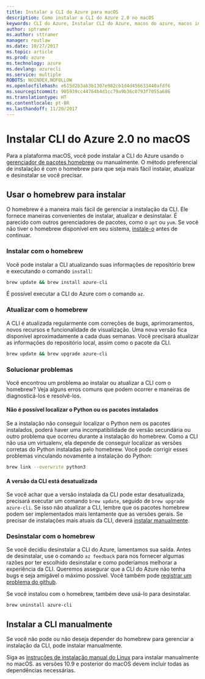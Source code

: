 ```yaml
---
title: Instalar a CLI do Azure para macOS
description: Como instalar a CLI do Azure 2.0 no macOS
keywords: CLI do Azure, Instalar CLI do Azure, macos do azure, macos instalar azure
author: sptramer
ms.author: sttramer
manager: routlaw
ms.date: 10/27/2017
ms.topic: article
ms.prod: azure
ms.technology: azure
ms.devlang: azurecli
ms.service: multiple
ROBOTS: NOINDEX,NOFOLLOW
ms.openlocfilehash: e615d2b3ab3b1307e982cb1d4d456633440afdf6
ms.sourcegitcommit: 905939cc44764b4d1cc79a9b36c0793f7055a686
ms.translationtype: HT
ms.contentlocale: pt-BR
ms.lasthandoff: 11/20/2017
---
```

# <a name="install-azure-cli-20-on-macos"></a>Instalar CLI do Azure 2.0 no macOS

Para a plataforma macOS, você pode instalar a CLI do Azure usando o [gerenciador de pacotes homebrew](http://brew.sh) ou manualmente. O método preferencial de instalação é com o homebrew para que seja mais fácil instalar, atualizar e desinstalar se você precisar.

## <a name="use-homebrew-to-install"></a>Usar o homebrew para instalar

O homebrew é a maneira mais fácil de gerenciar a instalação da CLI. Ele fornece maneiras convenientes de instalar, atualizar e desinstalar. É parecido com outros gerenciadores de pacotes, como o `apt` ou `yum`.
Se você não tiver o homebrew disponível em seu sistema, [instale-o](https://docs.brew.sh/Installation.html) antes de continuar.

### <a name="install-with-homebrew"></a>Instalar com o homebrew

Você pode instalar a CLI atualizando suas informações de repositório brew e executando o comando `install`:

```bash
brew update && brew install azure-cli
```

É possível executar a CLI do Azure com o comando `az`.

### <a name="update-with-homebrew"></a>Atualizar com o homebrew

A CLI é atualizada regularmente com correções de bugs, aprimoramentos, novos recursos e funcionalidade de visualização. Uma nova versão fica disponível aproximadamente a cada duas semanas. Você precisará atualizar as informações do repositório local, assim como o pacote da CLI.

```bash
brew update && brew upgrade azure-cli
```

### <a name="troubleshooting"></a>Solucionar problemas

Você encontrou um problema ao instalar ou atualizar a CLI com o homebrew? Veja alguns erros comuns que podem ocorrer e maneiras de diagnosticá-los e resolvê-los.

#### <a name="unable-to-find-python-or-installed-packages"></a>Não é possível localizar o Python ou os pacotes instalados

Se a instalação não conseguir localizar o Python nem os pacotes instalados, poderá haver uma incompatibilidade de versão secundária ou outro problema que ocorreu durante a instalação do homebrew. Como a CLI não usa um virtualenv, ela depende de conseguir localizar as versões corretas do Python instaladas pelo homebrew. Você pode corrigir esses problemas vinculando novamente a instalação do Python:

```bash
brew link --overwrite python3
```

#### <a name="the-cli-version-is-out-of-date"></a>A versão da CLI está desatualizada

Se você achar que a versão instalada da CLI pode estar desatualizada, precisará executar um comando `brew update`, seguido de `brew upgrade azure-cli`. Se isso não atualizar a CLI, lembre que os pacotes homebrew podem ser implementados mais lentamente que as versões gerais. Se precisar de instalações mais atuais da CLI, deverá [instalar manualmente](#manage-the-cli-manually).

### <a name="uninstall-with-homebrew"></a>Desinstalar com o homebrew

Se você decidiu desinstalar a CLI do Azure, lamentamos sua saída. Antes de desinstalar, use o comando `az feedback` para nos fornecer algumas razões por ter escolhido desinstalar e como poderíamos melhorar a experiência da CLI. Queremos assegurar que a CLI do Azure não tenha bugs e seja amigável o máximo possível. Você também pode [registrar um problema do github](https://github.com/Azure/azure-cli/issues).

Se você instalou com o homebrew, também deve usá-lo para desinstalar.

```bash
brew uninstall azure-cli
```

## <a name="install-the-cli-manually"></a>Instalar a CLI manualmente

Se você não pode ou não deseja depender do homebrew para gerenciar a instalação da CLI, pode instalar manualmente.

Siga as [instruções de instalação manual do Linux](install-azure-cli-linux.md) para instalar manualmente no macOS. as versões 10.9 e posterior do macOS devem incluir todas as dependências necessárias.
